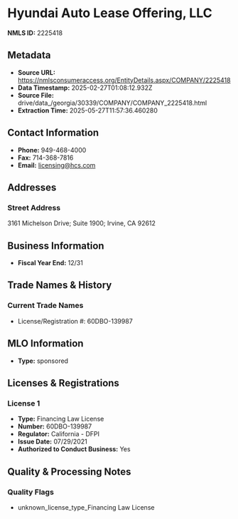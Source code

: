 # Hyundai Auto Lease Offering, LLC

**NMLS ID:** 2225418

## Metadata
- **Source URL:** https://nmlsconsumeraccess.org/EntityDetails.aspx/COMPANY/2225418
- **Data Timestamp:** 2025-02-27T01:08:12.932Z
- **Source File:** drive/data_/georgia/30339/COMPANY/COMPANY_2225418.html
- **Extraction Time:** 2025-05-27T11:57:36.460280

## Contact Information
- **Phone:** 949-468-4000
- **Fax:** 714-368-7816
- **Email:** licensing@hcs.com

## Addresses
### Street Address
3161 Michelson Drive; Suite 1900; Irvine, CA 92612

## Business Information
- **Fiscal Year End:** 12/31

## Trade Names & History
### Current Trade Names
- License/Registration #: 60DBO-139987

## MLO Information
- **Type:** sponsored

## Licenses & Registrations

### License 1
- **Type:** Financing Law License
- **Number:** 60DBO-139987
- **Regulator:** California - DFPI
- **Issue Date:** 07/29/2021
- **Authorized to Conduct Business:** Yes

## Quality & Processing Notes
### Quality Flags
- unknown_license_type_Financing Law License
